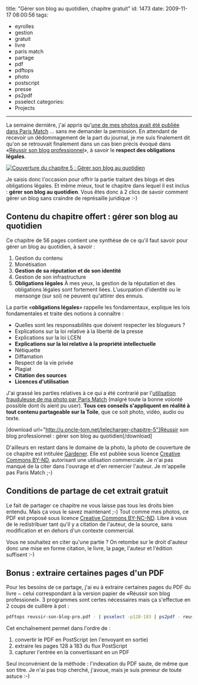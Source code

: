 title: "Gérer son blog au quotidien, chapitre gratuit"
id: 1473
date: 2009-11-17 08:00:56
tags:
- eyrolles
- gestion
- gratuit
- livre
- paris match
- partage
- pdf
- pdftops
- photo
- postscript
- presse
- ps2pdf
- psselect
categories:
- Projects
---

La semaine dernière, j'ai appris qu'[une de mes photos avait été publiée dans Paris Match](https://oncletom.io/2009/11/08/paris-match-licence-photo/) ... sans me demander la permission. En attendant de recevoir un dédommagement de la part du journal, je me suis finalement dit qu'on se retrouvait finalement dans un cas bien précis évoqué dans «[Réussir son blog professionnel](http://reussir-son-blog.pro/)», à savoir le **respect des obligations légales**.

[![Couverture du chapitre 5 : Gérer son blog au quotidien](/images/2009/11/reussir-son-blog-pro-chap5-nq8-226x300.png "Couverture du chapitre 5 : Gérer son blog au quotidien")](/images/2009/11/reussir-son-blog-pro-chap5-nq8.png)

Je saisis donc l'occasion pour offrir la partie traitant des blogs et des obligations légales. Et même mieux, tout le chapitre dans lequel il est inclus : **gérer son blog au quotidien**. Vous êtes donc à 2 clics de savoir comment gérer un blog sans craindre de représaille juridique :-)

<!--more-->

## Contenu du chapitre offert : gérer son blog au quotidien

Ce chapitre de 56 pages contient une synthèse de ce qu'il faut savoir pour gérer un blog au quotidien, à savoir :

1.  Gestion du contenu
2.  Monétisation
3.  **Gestion de sa réputation et de son identité**
4.  Gestion de son infrastructure
5.  **Obligations légales**
À mes yeux, la gestion de la réputation et des obligations légales sont fortement liées. L'usurpation d'identité ou le mensonge (sur soi) ne peuvent qu'attirer des ennuis.

La partie «**obligations légales**» rappelle les fondamentaux, explique les lois fondamentales et traite des notions à connaître :

*   Quelles sont les responsabilités que doivent respecter les blogueurs ?
*   Explications sur la loi relative à la liberté de la presse
*   Explications sur la loi LCEN
*   **Explications sur la loi relative à la propriété intellectuelle**
*   Nétiquette
*   Diffamation
*   Respect de la vie privée
*   Plagiat
*   **Citation des sources**
*   **Licences d'utilisation**

J'ai grassé les parties relatives à ce qui a été contrarié par l'[utilisation frauduleuse de ma photo par Paris Match](https://oncletom.io/2009/11/08/paris-match-licence-photo/) (malgré toute la bonne volonté possible dont ils aient pu user). **Tous ces conseils s'appliquent en réalité à tout contenu partageable sur la Toile**, que ce soit photo, vidéo, audio ou texte.

[download url="http://u.oncle-tom.net/telecharger-chapitre-5"]Réussir son blog professionnel : gérer son blog au quotidien[/download]

D'ailleurs en restant dans le domaine de la photo, la photo de couverture de ce chapitre est intitulée [Gardener](http://www.flickr.com/photos/72861652@N00/1347885647/). Elle est publiée sous licence [Creative Commons BY-ND](http://creativecommons.org/licenses/by-nd/2.0/deed.fr), autorisant une utilisation commerciale. Je n'ai pas manqué de la citer dans l'ouvrage et d'en remercier l'auteur. Je m'appelle pas Paris Match ;-)

## Conditions de partage de cet extrait gratuit

Le fait de partager ce chapitre ne vous laisse pas tous les droits bien entendu. Mais ça vous le savez maintenant ;-)
Tout comme mes photos, ce PDF est proposé sous licence [Creative Commons BY-NC-ND](http://creativecommons.org/licenses/by-nc-nd/2.0/deed.fr). Libre à vous de le redistribuer tant qu'il y a citation de l'auteur, de la source, sans modification et en dehors d'un contexte commercial.

Vous ne souhaitez en citer qu'une partie ? On retombe sur le droit d'auteur donc une mise en forme citation, le livre, la page, l'auteur et l'édition suffisent :-)

## Bonus : extraire certaines pages d'un PDF

Pour les besoins de ce partage, j'ai eu à extraire certaines pages du PDF du livre − celui correspondant à la version papier de «Réussir son blog professionel». 3 programmes sont certes nécessaires mais ça s'effectue en 2 coups de cuillère à pot :

```bash
pdftops reussir-son-blog-pro.pdf - | psselect -p128-183 | ps2pdf - reussir-son-blog-pro-chap5.pdf
```

Cet enchaînement permet dans l'ordre de :

1.  convertir le PDF en PostScript (en l'envoyant en sortie)
2.  extraire les pages 128 à 183 du flux PostScript
3.  capturer l'entrée en la convertissant en un PDF

Seul inconvénient de la méthode : l'indexation du PDF saute, de même que son titre. Je n'ai pas trop cherché, j'avoue, mais je suis preneur de toute astuce :-)